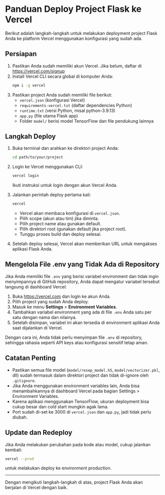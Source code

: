 # Panduan Deploy Project Flask ke Vercel

Berikut adalah langkah-langkah untuk melakukan deployment project Flask Anda ke platform Vercel menggunakan konfigurasi yang sudah ada.

## Persiapan

1. Pastikan Anda sudah memiliki akun Vercel. Jika belum, daftar di https://vercel.com/signup
2. Install Vercel CLI secara global di komputer Anda:
   ```bash
   npm i -g vercel
   ```
3. Pastikan project Anda sudah memiliki file berikut:
   - `vercel.json` (konfigurasi Vercel)
   - `requirements-vercel.txt` (daftar dependencies Python)
   - `runtime.txt` (versi Python, misal python-3.9.13)
   - `app.py` (file utama Flask app)
   - Folder `model/` berisi model TensorFlow dan file pendukung lainnya

## Langkah Deploy

1. Buka terminal dan arahkan ke direktori project Anda:
   ```bash
   cd path/to/your/project
   ```
2. Login ke Vercel menggunakan CLI:
   ```bash
   vercel login
   ```
   Ikuti instruksi untuk login dengan akun Vercel Anda.

3. Jalankan perintah deploy pertama kali:
   ```bash
   vercel
   ```
   - Vercel akan membaca konfigurasi di `vercel.json`.
   - Pilih scope (akun atau tim) jika diminta.
   - Pilih project name atau gunakan default.
   - Pilih direktori root (gunakan default jika project root).
   - Tunggu proses build dan deploy selesai.

4. Setelah deploy selesai, Vercel akan memberikan URL untuk mengakses aplikasi Flask Anda.

## Mengelola File .env yang Tidak Ada di Repository

Jika Anda memiliki file `.env` yang berisi variabel environment dan tidak ingin menyimpannya di GitHub repository, Anda dapat mengatur variabel tersebut langsung di dashboard Vercel:

1. Buka https://vercel.com dan login ke akun Anda.
2. Pilih project yang sudah Anda deploy.
3. Masuk ke menu **Settings** > **Environment Variables**.
4. Tambahkan variabel environment yang ada di file `.env` Anda satu per satu dengan nama dan nilainya.
5. Setelah disimpan, variabel ini akan tersedia di environment aplikasi Anda saat dijalankan di Vercel.

Dengan cara ini, Anda tidak perlu menyimpan file `.env` di repository, sehingga rahasia seperti API keys atau konfigurasi sensitif tetap aman.

## Catatan Penting

- Pastikan semua file model (`model/resep_model.h5`, `model/vectorizer.pkl`, dll) sudah termasuk dalam direktori project dan tidak di-ignore oleh `.gitignore`.
- Jika Anda menggunakan environment variables lain, Anda bisa menambahkannya di dashboard Vercel pada bagian Settings > Environment Variables.
- Karena aplikasi menggunakan TensorFlow, ukuran deployment bisa cukup besar dan cold start mungkin agak lama.
- Port sudah di-set ke 3000 di `vercel.json` dan `app.py`, jadi tidak perlu diubah.

## Update dan Redeploy

Jika Anda melakukan perubahan pada kode atau model, cukup jalankan kembali:

```bash
vercel --prod
```

untuk melakukan deploy ke environment production.

---

Dengan mengikuti langkah-langkah di atas, project Flask Anda akan berjalan di Vercel dengan baik.
